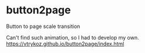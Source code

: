 # button2page
Button to page scale transition

Can't find such animation, so I had to develop my own.
https://vtrykoz.github.io/button2page/index.html
